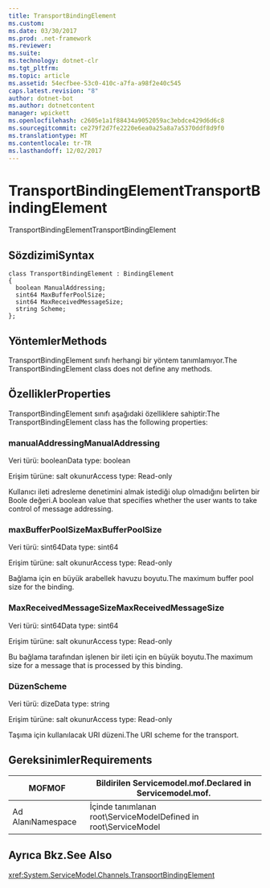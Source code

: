 ```yaml
---
title: TransportBindingElement
ms.custom: 
ms.date: 03/30/2017
ms.prod: .net-framework
ms.reviewer: 
ms.suite: 
ms.technology: dotnet-clr
ms.tgt_pltfrm: 
ms.topic: article
ms.assetid: 54ecfbee-53c0-410c-a7fa-a98f2e40c545
caps.latest.revision: "8"
author: dotnet-bot
ms.author: dotnetcontent
manager: wpickett
ms.openlocfilehash: c2605e1a1f88434a9052059ac3ebdce429d6d6c8
ms.sourcegitcommit: ce279f2d7fe2220e6ea0a25a8a7a5370ddf8d9f0
ms.translationtype: MT
ms.contentlocale: tr-TR
ms.lasthandoff: 12/02/2017
---
```

# <a name="transportbindingelement"></a><span data-ttu-id="157e7-102">TransportBindingElement</span><span class="sxs-lookup"><span data-stu-id="157e7-102">TransportBindingElement</span></span>
<span data-ttu-id="157e7-103">TransportBindingElement</span><span class="sxs-lookup"><span data-stu-id="157e7-103">TransportBindingElement</span></span>  
  
## <a name="syntax"></a><span data-ttu-id="157e7-104">Sözdizimi</span><span class="sxs-lookup"><span data-stu-id="157e7-104">Syntax</span></span>  
  
```  
class TransportBindingElement : BindingElement  
{  
  boolean ManualAddressing;  
  sint64 MaxBufferPoolSize;  
  sint64 MaxReceivedMessageSize;  
  string Scheme;  
};  
```  
  
## <a name="methods"></a><span data-ttu-id="157e7-105">Yöntemler</span><span class="sxs-lookup"><span data-stu-id="157e7-105">Methods</span></span>  
 <span data-ttu-id="157e7-106">TransportBindingElement sınıfı herhangi bir yöntem tanımlamıyor.</span><span class="sxs-lookup"><span data-stu-id="157e7-106">The TransportBindingElement class does not define any methods.</span></span>  
  
## <a name="properties"></a><span data-ttu-id="157e7-107">Özellikler</span><span class="sxs-lookup"><span data-stu-id="157e7-107">Properties</span></span>  
 <span data-ttu-id="157e7-108">TransportBindingElement sınıfı aşağıdaki özelliklere sahiptir:</span><span class="sxs-lookup"><span data-stu-id="157e7-108">The TransportBindingElement class has the following properties:</span></span>  
  
### <a name="manualaddressing"></a><span data-ttu-id="157e7-109">manualAddressing</span><span class="sxs-lookup"><span data-stu-id="157e7-109">ManualAddressing</span></span>  
 <span data-ttu-id="157e7-110">Veri türü: boolean</span><span class="sxs-lookup"><span data-stu-id="157e7-110">Data type: boolean</span></span>  
  
 <span data-ttu-id="157e7-111">Erişim türüne: salt okunur</span><span class="sxs-lookup"><span data-stu-id="157e7-111">Access type: Read-only</span></span>  
  
 <span data-ttu-id="157e7-112">Kullanıcı ileti adresleme denetimini almak istediği olup olmadığını belirten bir Boole değeri.</span><span class="sxs-lookup"><span data-stu-id="157e7-112">A boolean value that specifies whether the user wants to take control of message addressing.</span></span>  
  
### <a name="maxbufferpoolsize"></a><span data-ttu-id="157e7-113">maxBufferPoolSize</span><span class="sxs-lookup"><span data-stu-id="157e7-113">MaxBufferPoolSize</span></span>  
 <span data-ttu-id="157e7-114">Veri türü: sint64</span><span class="sxs-lookup"><span data-stu-id="157e7-114">Data type: sint64</span></span>  
  
 <span data-ttu-id="157e7-115">Erişim türüne: salt okunur</span><span class="sxs-lookup"><span data-stu-id="157e7-115">Access type: Read-only</span></span>  
  
 <span data-ttu-id="157e7-116">Bağlama için en büyük arabellek havuzu boyutu.</span><span class="sxs-lookup"><span data-stu-id="157e7-116">The maximum buffer pool size for the binding.</span></span>  
  
### <a name="maxreceivedmessagesize"></a><span data-ttu-id="157e7-117">MaxReceivedMessageSize</span><span class="sxs-lookup"><span data-stu-id="157e7-117">MaxReceivedMessageSize</span></span>  
 <span data-ttu-id="157e7-118">Veri türü: sint64</span><span class="sxs-lookup"><span data-stu-id="157e7-118">Data type: sint64</span></span>  
  
 <span data-ttu-id="157e7-119">Erişim türüne: salt okunur</span><span class="sxs-lookup"><span data-stu-id="157e7-119">Access type: Read-only</span></span>  
  
 <span data-ttu-id="157e7-120">Bu bağlama tarafından işlenen bir ileti için en büyük boyutu.</span><span class="sxs-lookup"><span data-stu-id="157e7-120">The maximum size for a message that is processed by this binding.</span></span>  
  
### <a name="scheme"></a><span data-ttu-id="157e7-121">Düzen</span><span class="sxs-lookup"><span data-stu-id="157e7-121">Scheme</span></span>  
 <span data-ttu-id="157e7-122">Veri türü: dize</span><span class="sxs-lookup"><span data-stu-id="157e7-122">Data type: string</span></span>  
  
 <span data-ttu-id="157e7-123">Erişim türüne: salt okunur</span><span class="sxs-lookup"><span data-stu-id="157e7-123">Access type: Read-only</span></span>  
  
 <span data-ttu-id="157e7-124">Taşıma için kullanılacak URI düzeni.</span><span class="sxs-lookup"><span data-stu-id="157e7-124">The URI scheme for the transport.</span></span>  
  
## <a name="requirements"></a><span data-ttu-id="157e7-125">Gereksinimler</span><span class="sxs-lookup"><span data-stu-id="157e7-125">Requirements</span></span>  
  
|<span data-ttu-id="157e7-126">MOF</span><span class="sxs-lookup"><span data-stu-id="157e7-126">MOF</span></span>|<span data-ttu-id="157e7-127">Bildirilen Servicemodel.mof.</span><span class="sxs-lookup"><span data-stu-id="157e7-127">Declared in Servicemodel.mof.</span></span>|  
|---------|-----------------------------------|  
|<span data-ttu-id="157e7-128">Ad Alanı</span><span class="sxs-lookup"><span data-stu-id="157e7-128">Namespace</span></span>|<span data-ttu-id="157e7-129">İçinde tanımlanan root\ServiceModel</span><span class="sxs-lookup"><span data-stu-id="157e7-129">Defined in root\ServiceModel</span></span>|  
  
## <a name="see-also"></a><span data-ttu-id="157e7-130">Ayrıca Bkz.</span><span class="sxs-lookup"><span data-stu-id="157e7-130">See Also</span></span>  
 <xref:System.ServiceModel.Channels.TransportBindingElement>
